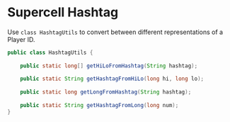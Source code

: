 # Supercell Hashtag

Use `class HashtagUtils` to convert between different representations of a Player ID.

```java
public class HashtagUtils {
    
    public static long[] getHiLoFromHashtag(String hashtag);
    
    public static String getHashtagFromHiLo(long hi, long lo);
    
    public static long getLongFromHashtag(String hashtag);
    
    public static String getHashtagFromLong(long num);
}
```
